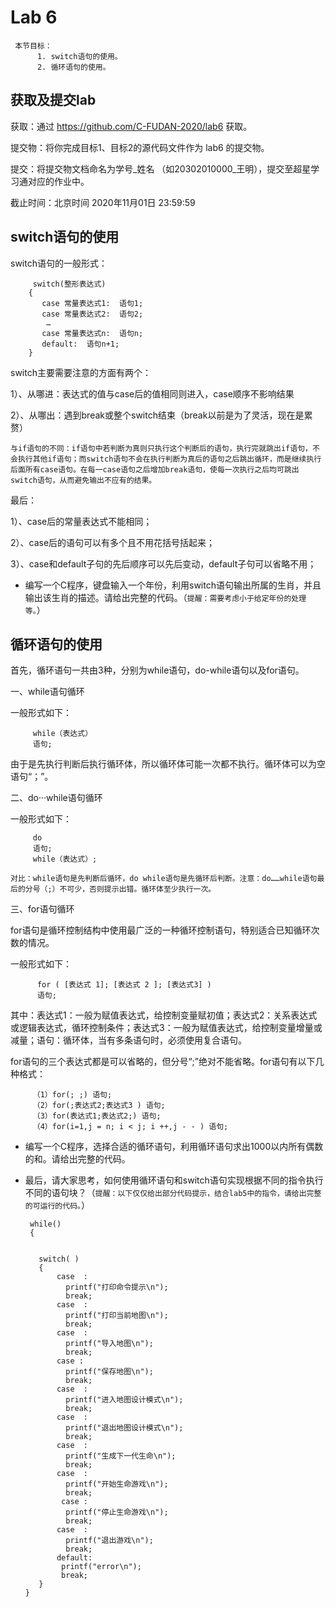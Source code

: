 Lab 6
=====

     本节目标：
          1. switch语句的使用。
          2. 循环语句的使用。
          
获取及提交lab
-------
获取：通过 https://github.com/C-FUDAN-2020/lab6 获取。

提交物：将你完成目标1、目标2的源代码文件作为 lab6 的提交物。

提交：将提交物文档命名为学号_姓名 （如20302010000_王明），提交至超星学习通对应的作业中。

截止时间：北京时间 2020年11月01日 23:59:59

switch语句的使用
-------
switch语句的一般形式：

         switch(整形表达式)
        { 
           case 常量表达式1:  语句1;
           case 常量表达式2:  语句2;
            … 
           case 常量表达式n:  语句n;
           default:  语句n+1;
        }
        
 switch主要需要注意的方面有两个：

1）、从哪进：表达式的值与case后的值相同则进入，case顺序不影响结果

2）、从哪出：遇到break或整个switch结束（break以前是为了灵活，现在是累赘）

`与if语句的不同：if语句中若判断为真则只执行这个判断后的语句，执行完就跳出if语句，不会执行其他if语句；而switch语句不会在执行判断为真后的语句之后跳出循环，而是继续执行后面所有case语句。在每一case语句之后增加break语句，使每一次执行之后均可跳出switch语句，从而避免输出不应有的结果。`

最后：

1）、case后的常量表达式不能相同；

2）、case后的语句可以有多个且不用花括号括起来；

3）、case和default子句的先后顺序可以先后变动，default子句可以省略不用；
 
* 编写一个C程序，键盘输入一个年份，利用switch语句输出所属的生肖，并且输出该生肖的描述。请给出完整的代码。（`提醒：需要考虑小于给定年份的处理等。`）
    
循环语句的使用
-------
首先，循环语句一共由3种，分别为while语句，do-while语句以及for语句。

一、while语句循环

一般形式如下：
         
         while（表达式）
         语句;

由于是先执行判断后执行循环体，所以循环体可能一次都不执行。循环体可以为空语句“；”。

二、do···while语句循环

一般形式如下：
         
         do
         语句;
         while（表达式）;
           
`对比：while语句是先判断后循环，do while语句是先循环后判断。注意：do……while语句最后的分号（;）不可少，否则提示出错。循环体至少执行一次。`

三、for语句循环

for语句是循环控制结构中使用最广泛的一种循环控制语句，特别适合已知循环次数的情况。

一般形式如下：
          
          for ( [表达式 1]; [表达式 2 ]; [表达式3] )
          语句;
          
其中：表达式1：一般为赋值表达式，给控制变量赋初值；表达式2：关系表达式或逻辑表达式，循环控制条件；表达式3：一般为赋值表达式，给控制变量增量或减量；语句：循环体，当有多条语句时，必须使用复合语句。

for语句的三个表达式都是可以省略的，但分号“;”绝对不能省略。for语句有以下几种格式：
          
         （1）for(; ;) 语句;
         （2）for(;表达式2;表达式3 ) 语句;
         （3）for(表达式1;表达式2;) 语句;
         （4）for(i=1,j = n; i < j; i ++,j - - ) 语句;
          

* 编写一个C程序，选择合适的循环语句，利用循环语句求出1000以内所有偶数的和。请给出完整的代码。

* 最后，请大家思考，如何使用循环语句和switch语句实现根据不同的指令执行不同的语句块？（`提醒：以下仅仅给出部分代码提示，结合lab5中的指令，请给出完整的可运行的代码。`）
    
       while()
       {
       
       
         switch( )
         {
             case  :
               printf("打印命令提示\n");
               break;
             case  :
               printf("打印当前地图\n");
               break;
             case  :
               printf("导入地图\n");
               break;
             case :
               printf("保存地图\n");
               break;
             case  :
               printf("进入地图设计模式\n");
               break;
             case  :
               printf("退出地图设计模式\n");
               break;
             case  :
               printf("生成下一代生命\n");
               break;
             case  :
               printf("开始生命游戏\n");
               break;
              case :
               printf("停止生命游戏\n");
               break;
             case  :
               printf("退出游戏\n");
               break;
             default:
              printf("error\n");
              break;
         }  
      }
